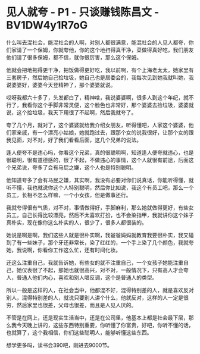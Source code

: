 # 见人就夸 - P1 - 只谈赚钱陈昌文 - BV1DW4y1R7oG

什么叫去混社会，能混社会的人啊，对别人都很满意，能混社会的人见人都夸，你们家请了一个保姆，你就夸他，你的这个地扫得真干净，菜做得真好吃，我们朋友他们请了很多保姆，都不信，就你很厉害，那么这个保姆。

他就会把地拖得更干净，把饭做得更好吃，我以前啊，有个上海老太太，她家里有三套房子，然后她自己捡垃圾，她自己也是居委会的，我每次见到她我就叫她，我说婆婆好，婆婆今天登精神了，那个婆婆就说。

哎呀我都六十多了，头发都白了，精神啥，我说婆婆啊，很多人到这个年纪，就不行了，我看你这个手脚非常灵便，这个脸色也非常好，那个婆婆去捡垃圾，婆婆就说，这个捡垃圾，我天下用很了不起啊，然后我就夸了。

夸了几个月，就对了，这个婆婆就给我介绍女朋友，听得懂吧，人家这个婆婆，他们家亲戚，有一个漂亮小姑娘，她就跑过去，跟那个女的说我很好，让那个女的跟我见面，对不对，好了我们看看后面，这几个兄弟的说法。

逢人便夸不是违心吗，你看这个兄弟，真的很聪明啊，知道逢人便夸就违心，也是很聪明，很有道德感的，很了不起，不做违心的事情，这个人就很有前途，后面这个兄弟说，夸多了会有马屁之嫌，这个人也是特别聪明。

他知道夸多了会有马屁之嫌，其实啊，我没有必要对你们说真话，你能听得懂，就听不懂，我也就说你这个人特别聪明，然后你比如说，我这个有员工吧，那么一个员工，长相不怎么样嘛，一个小女孩，但是做事还行。

我就夸得很有气质，对不对，事情做得好，手脚麻利，那么她就做得更好，有些女员工，自己长得比较漂亮，然后不太喜欢打扮，也不会染指甲，我就讲你这个妹子真朴实，现在像你这么朴实的人，很少了，很多人都很装的。

她说是啊是啊，我们这些人就是很朴实啊，我爸爸妈妈就教育我要很朴实，我又碰到了有一些妹子，那个牙还非常长，染了红红的，一个手上染了几个颜色，我就夸她，我说啊，你看你工作这么忙，还有时间化妆。

还这么注重自己，我就告诉她，有些女的就不注重自己，一个女孩子她能注重自己，她仪表很了不起，那她也就很高兴，对不对，一般情况下，只有高人才会夸人，普通人他们内心，喜欢和别人唱反调，这个是普通人的类型。

所以一般是这样的人，在社会当中，他都混不好，混得特别差的人，就是喜欢反对别人，混得特别差的人，就说只要别人讲个什么，他就反对，这样的人一定是很穷，然后家里也很差，父母也很差，而且是人见人厌的。

不管是在网上，还是现实生活当中，还是在公司里，他基本上都是社会最下层，那么我今天晚上讲的，这些东西特别重要，你听懂了你富贵，好吧，你听不懂的话，也就算了，这个我相信，你们这些聪明人，能够听懂这些东西。

想学更多吗，读书会390吧，刚进去9000节。